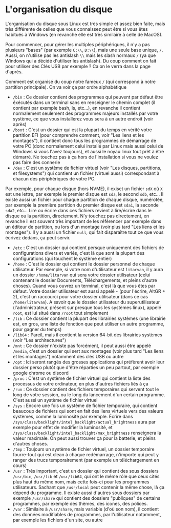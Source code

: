 # L'organisation du disque

L'organisation du disque sous Linux est très simple et assez bien faite, mais très différente de celles que vous connaissez peut être si vous êtes habitués à Windows (en revanche
elle est très similaire à celle de MacOS).

Pour commencer, pour gérer les multiples périphériques, il n'y a pas plusieurs "bases" (par exemple `C:\\`, `D:\\`), mais une seule base unique, `/`. Aussi, on n'utilise pas les
antislash `\\` mais les slash normaux `/` (ya que Windows qui a décidé d'utiliser les antislash). Du coup comment on fait pour utiliser des Clés USB par exemple ? Ca on le verra 
dans la page d'après.

Comment est organisé du coup notre fameux `/` (qui correspond à notre partition principale). On va voir ça par ordre alphabétique

- `/bin` : Ce dossier contient des programmes qui peuvent par défaut être éxécutés dans un terminal sans en renseigner le chemin complet (il contient par exemple bash, ls, etc...), en revanche
il contient normalement seulement des programmes majeurs installés par votre système, ce que vous installerez vous sera à un autre endroit (voir après)
- `/boot` : C'est un dossier qui est la plupart du temps en vérité votre partition EFI (pour comprendre comment, voir "Les liens et les montages"), il contient donc tous les programmes
de démarrage de votre PC (donc normalement celui installé par Linux mais aussi celui de Windows si vous l'avez toujours), et aussi le noyau linux tout prêt à être démarré. Ne touchez pas
à ça hors de l'installation si vous ne voulez pas faire des connerie
- `/dev` : C'est un système de fichier virtuel (voir "Les disques, partitions, et filesystems") qui contient un fichier (virtuel aussi) correspondant à chacun des périphériques de votre PC.

Par exemple, pour chaque disque (hors NVME), il exiset un fichier `sdX` où `X` est une lettre, par exemple le premier disque est `sda`, le second `sdb`, etc... Il existe aussi un fichier
pour chaque partition de chaque disque, numérotée, par exemple la première partition du premier disque est  `sda1`, la seconde `sda2`, etc... Lire ou écrire dans ces fichiers revient
à lire/écrire dans le disque ou la partition, directement. N'y touchez pas directement, en revanche il est souvent très important de les référencer par exemple dans un éditeur de partition,
ou lors d'un montage (voir plus tard "Les liens et les montages"). Il y a aussi un fichier `null`, qui fait disparaître tout ce que vous écrivez dedans, ça peut servir.

- `/etc` : C'est un dossier qui contient persque uniquement des fichiers de configurations divers et variés, c'est là que sont la plupart des configurations (qui touchent le système entier)
- `/home` : C'est le dossier qui contient le dossier personnel de chaque utilisateur. Par exemple, si votre nom d'utilisateur est `litarvan`, il y aura un dossier `/home/litarvan` qui sera
votre dossier utilisateur (celui contenant le dossier Documents, Téléchargements, et pleins d'autre choses). Quand vous ouvrez un terminal, c'est là que vous êtes par défaut. Votre dossier
utilisateur est aussi appelé `~` (pour l'écrire, AltGR + 2), c'est un raccourci pour votre dossier utilisateur (dans ce cas `/home/litarvan`). A savoir que le dossier utilisateur du
superutilisateur (l'administrateur, présent sur presque tous les systèmes linux), appelé `root`, est lui situé dans `/root` tout simplement
- `/lib` : Ce dossier contient la plupart des librairies systèmes (une librairie est, en gros, une liste de fonction que peut utiliser un autre programme, pour gagner du temps)
- `/lib64` : Pareil, mais il contient la version 64-bit des librairies systèmes (voir "Les architectures")
- `/mnt` : Ce dossier n'existe pas forcément, il peut aussi être appelé `/media`, c'est un dossier qui sert aux montages (voir plus tard "Les liens et les montages") notamment des clés USB
ou autre
- `/opt` : Ici seront rangés des grosses applications qui préfèrent avoir leur dossier perso plutôt que d'être réparties un peu partout, par exemple google chrome ou discord
- `/proc` : C'est un système de fichier virtuel qui contient la liste des processus de votre ordinateur, en plus d'autres fichiers liés à ça
- `/run` : Ce dossier contient des fichiers temporaires qui servent tout le long de votre session, ou le long du lancement d'un certain programme. C'est aussi un système de fichier virtuel
- `/sys` : Encore une fois un système de fichier temporaire, qui contient beaucoup de fichiers qui sont en fait des liens virtuels vers des valeurs systèmes, comme la luminosité par exemple.
Écrire dans `/sys/class/backlight/intel_backlight/actual_brightness` aura par exemple pour effet de modifier la luminosité, et `/sys/class/backlight/intel_backlight/max_brightness` renseignera
la valeur maximale. On peut aussi trouver ça pour la batterie, et pleins d'autres choses.
- `/tmp` : Toujours un système de fichier virtuel, un dossier temporaire fourre-tout qui est clean à chaque redémarrage, n'importe qui peut y ranger des trucs temporairement (par exemple un
téléchargement en cours)
- `/usr` : Très important, c'est un dossier qui contient des sous dossiers `/usr/bin`, `/usr/lib` et `/usr/lib64`, qui ont le même rôle que ceux cités plus haut du même nom, mais cette fois-ci
pour les programmes utilisateurs. Sachant que `/usr/local` peut contenir la même chose, là ça dépend du programme. Il existe aussi d'autres sous dossiers par exemple `/usr/share` qui contient
des dossiers "publiques" de certains programmes, par exemple des thèmes, des icones, des polices. 
- `/var` : Similaire à `/usr/share`, mais variable (d'où son nom), il contient des données modifiables de programmes, par l'utilisateur notamment, par exemple les fichiers d'un site, ou autre
